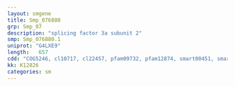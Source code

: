 ```yaml
---
layout: smgene
title: Smp_076880
grp: Smp_07
description: "splicing factor 3a subunit 2"
smp: Smp_076880.1
uniprot: "G4LXE9"
length:   657
cdd: "COG5246, cl10717, cl22457, pfam09732, pfam12874, smart00451, smart01050"
kk: K12826
categories: sm
---
```

